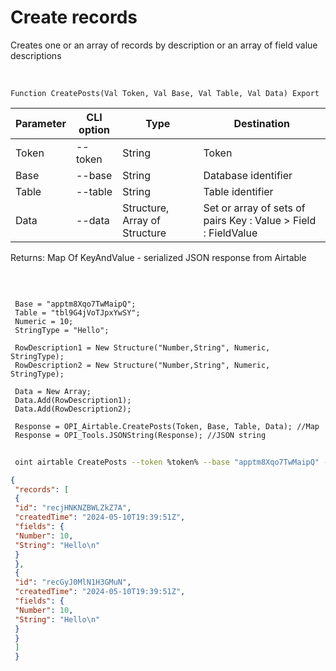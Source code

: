 ﻿---
sidebar_position: 3
---

# Create records
 Creates one or an array of records by description or an array of field value descriptions


<br/>


`Function CreatePosts(Val Token, Val Base, Val Table, Val Data) Export`

 | Parameter | CLI option | Type | Destination |
 |-|-|-|-|
 | Token | --token | String | Token |
 | Base | --base | String | Database identifier |
 | Table | --table | String | Table identifier |
 | Data | --data | Structure, Array of Structure | Set or array of sets of pairs Key : Value > Field : FieldValue |

 
 Returns: Map Of KeyAndValue - serialized JSON response from Airtable

<br/>




```bsl title="Code example"
 
 Base = "apptm8Xqo7TwMaipQ";
 Table = "tbl9G4jVoTJpxYwSY";
 Numeric = 10;
 StringType = "Hello";
 
 RowDescription1 = New Structure("Number,String", Numeric, StringType);
 RowDescription2 = New Structure("Number,String", Numeric, StringType);
 
 Data = New Array;
 Data.Add(RowDescription1);
 Data.Add(RowDescription2);
 
 Response = OPI_Airtable.CreatePosts(Token, Base, Table, Data); //Map
 Response = OPI_Tools.JSONString(Response); //JSON string
```
	


```sh title="CLI command example"
 
 oint airtable CreatePosts --token %token% --base "apptm8Xqo7TwMaipQ" --table "tbl9G4jVoTJpxYwSY" --data %data%

```

```json title="Result"
{
 "records": [
 {
 "id": "recjHNKNZBWLZkZ7A",
 "createdTime": "2024-05-10T19:39:51Z",
 "fields": {
 "Number": 10,
 "String": "Hello\n"
 }
 },
 {
 "id": "recGyJ0MlN1H3GMuN",
 "createdTime": "2024-05-10T19:39:51Z",
 "fields": {
 "Number": 10,
 "String": "Hello\n"
 }
 }
 ]
 }
```
